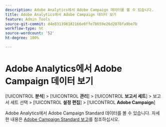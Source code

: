 ```yaml
---
description: Adobe Analytics에서 Adobe Campaign 데이터를 볼 수 있습니다.
title: Adobe Analytics에서 Adobe Campaign 데이터 보기
feature: Admin Tools
source-git-commit: d4e831398182166e0ffe78659e26d2078fa9be7b
workflow-type: ht
source-wordcount: '52'
ht-degree: 100%

---
```



# Adobe Analytics에서 Adobe Campaign 데이터 보기

[!UICONTROL **분석**] > [!UICONTROL **관리**] > [!UICONTROL **보고서 세트**] > 보고서 세트 선택 > [!UICONTROL **설정 편집**] > [!UICONTROL **Adobe Campaign**]

Adobe Analytics에서 Adobe Campaign Standard 데이터를 볼 수 있습니다. 자세한 내용은 [Adobe Campaign Standard 보고](/help/integrate/adobe-campaign.md)를 참조하십시오.